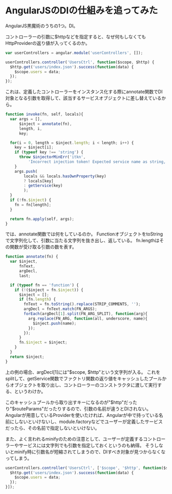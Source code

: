 # AngularJSのDIの仕組みを追ってみた

AngularJS黒魔術のうちの1つ。DI。

コントローラーの引数に$httpなどを指定すると、なぜ何もしなくてもHttpProviderの返り値が入ってくるのか。

```javascript
var userControllers = angular.module('userControllers', []);

userControllers.controller('UsersCtrl', function($scope, $http) {
  $http.get('users/index.json').success(function(data) {
    $scope.users = data;
  });
});
```

これは、定義したコントローラーをインスタンス化する際にannotate関数でDI対象となる引数を取得して、該当するサービスオブジェクトに差し替えているから。

```javascript
function invoke(fn, self, locals){
  var args = [],
      $inject = annotate(fn),
      length, i,
      key;

  for(i = 0, length = $inject.length; i < length; i++) {
    key = $inject[i];
    if (typeof key !== 'string') {
      throw $injectorMinErr('itkn',
          'Incorrect injection token! Expected service name as string, got {0}', key);
    }
    args.push(
        locals && locals.hasOwnProperty(key)
        ? locals[key]
        : getService(key)
        );
  }
  if (!fn.$inject) {
    fn = fn[length];
  }

  return fn.apply(self, args);
}
```

では、annotate関数では何をしているのか。
FunctionオブジェクトをtoStringで文字列化して、引数に当たる文字列を抜き出し、返している。
fn.lengthはその関数が受け取る引数の数を表す。

```javascript
function annotate(fn) {
  var $inject,
      fnText,
      argDecl,
      last;

  if (typeof fn == 'function') {
    if (!($inject = fn.$inject)) {
      $inject = [];
      if (fn.length) {
        fnText = fn.toString().replace(STRIP_COMMENTS, '');
        argDecl = fnText.match(FN_ARGS);
        forEach(argDecl[1].split(FN_ARG_SPLIT), function(arg){
          arg.replace(FN_ARG, function(all, underscore, name){
            $inject.push(name);
          });
        });
      }
      fn.$inject = $inject;
    }
  }
  return $inject;
}
```

上の例の場合、argDecl[1]には"$scope, $http"という文字列が入る。
これをsplitして、getService関数でファクトリ関数の返り値をキャッシュしたプールからオブジェクトを取り出し、コントローラーのコンストラクタに渡して実行する、というわけか。

このキャッシュプールから取り出すキーになるのが"$http"だったり"$routeParams"だったりするので、引数の名前が違うとDIされない。
Angularが用意しているProviderを使いたければ、Angularが中で持っている名前にしないといけないし、module.factoryなどでユーザーが定義したサービスだったら、その名前で指定しないといけない。

また、よく言われるminifyのための注意として、ユーザーが定義するコントローラーやサービスには文字列でも引数を指定しておくというのも納得。
そうしないとminify時に引数名が短縮されてしまうので、DIすべき対象が見つからなくなってしまう。

```javascript
userControllers.controller('UsersCtrl', ['$scope', '$http', function($scope, $http) {
  $http.get('users/index.json').success(function(data) {
    $scope.users = data;
  });
}]);
```
